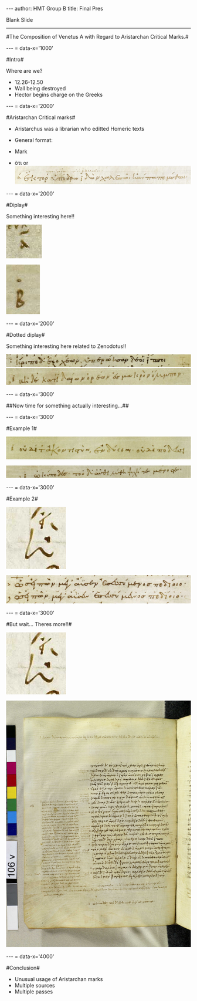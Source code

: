 --- author: HMT Group B title: Final Pres

Blank Slide

---

#The Composition of Venetus A with Regard to Aristarchan Critical Marks.#

--- = data-x='1000'

#Intro#

Where are we?

- 12.26-12.50
- Wall being destroyed
- Hector begins charge on the Greeks

--- = data-x='2000'

#Aristarchan Critical marks#

- Aristarchus was a librarian who editted Homeric texts
- General format:

- Mark
- ὅτι or ![oti][oti_example]

[oti_example]: images/img22.jpg

--- = data-x='2000'

#Diplay#

Something interesting here!!

![Diplay Line][diplay_line]

![Diplay Scholion][diplay_scholion]

[diplay_line]: images/img18.jpg

[diplay_scholion]: images/img19.jpg

--- = data-x='2000'

#Dotted diplay#

Something interesting here related to Zenodotus!!

![Dot Diplay Line][dot_diplay_line] ![Dot Diplay Scholion][dot_diplay_scholion]

[dot_diplay_line]: images/img20.jpg

[dot_diplay_scholion]: images/img21.jpg

--- = data-x='3000'

##Now time for something actually interesting...##

--- = data-x='3000'

#Example 1#

![Oti Interlinear Line][oti_interlinear_line]

![Oti Interlinear Odd][oti_interlinear_odd]

[oti_interlinear_line]: images/img23.jpg

[oti_interlinear_odd]: images/img24.jpg

--- = data-x='3000'

#Example 2#

![2 Diplay Line][2_diplay_line]

![2 Diplay Oti 1][2_diplay_oti1]

[2_diplay_line]: images/img15.jpg

[2_diplay_oti1]: images/img16.jpg

--- = data-x='3000'

#But wait... Theres more!!#

![2 Diplay Line][2_diplay_line]

![2 Diplay Oti 2][2_diplay_oti2]

[2_diplay_oti2]: images/img17.jpg

--- = data-x='4000'

#Conclusion#

- Unusual usage of Aristarchan marks
- Multiple sources
- Multiple passes

